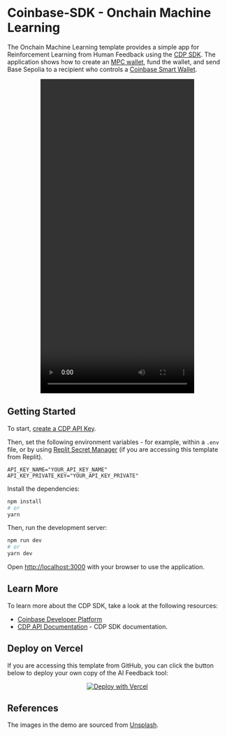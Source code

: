 # Coinbase-SDK - Onchain Machine Learning

The Onchain Machine Learning template provides a simple app for Reinforcement Learning from Human Feedback
using the [CDP SDK](https://docs.cdp.coinbase.com/cdp-sdk/docs/welcome).
The application shows how to create an [MPC wallet](https://docs.cdp.coinbase.com/mpc-wallet/docs/welcome), fund the wallet,
and send Base Sepolia to a recipient who controls a [Coinbase Smart Wallet](https://www.smartwallet.dev/why).

<p align="center">
    <video src="https://github.com/user-attachments/assets/fd9969e9-b389-4552-bb0b-46d6e9586e71" width="352" height="720"></video>
</p>

## Getting Started

To start, [create a CDP API Key](https://portal.cdp.coinbase.com/access/api).

Then, set the following environment variables - for example, within a `.env` file, or by using
[Replit Secret Manager](https://docs.replit.com/replit-workspace/workspace-features/secrets)
(if you are accessing this template from Replit).

```text
API_KEY_NAME="YOUR_API_KEY_NAME"
API_KEY_PRIVATE_KEY="YOUR_API_KEY_PRIVATE"
```

Install the dependencies:

```bash
npm install
# or
yarn
```

Then, run the development server:

```bash
npm run dev
# or
yarn dev
```

Open [http://localhost:3000](http://localhost:3000) with your browser to use the application.

## Learn More

To learn more about the CDP SDK, take a look at the following resources:

- [Coinbase Developer Platform](https://portal.cdp.coinbase.com/access/api)
- [CDP API Documentation](https://docs.cdp.coinbase.com/cdp-sdk/docs/quickstart) - CDP SDK documentation.

## Deploy on Vercel

If you are accessing this template from GitHub, you can click the button below to deploy your own copy of the AI Feedback tool:

<p align="center">
  <a href="https://vercel.com/new/clone?repository-url=https%3A%2F%2Fgithub.com%2Fcoinbase%2Fcoinbase-sdk-ai-agent-sample&env=API_KEY_PRIVATE_KEY,API_KEY_NAME&envDescription=API_KEY_PRIVATE_KEY%20and%20API_KEY_NAME%20are%20the%20API%20private%20key%20and%20name%20of%20the%20key%20you%20download%20from%20Coinbase%20Developer%20Platform%20portal.&envLink=https%3A%2F%2Fdocs.cdp.coinbase.com%2Fdeveloper-platform%2Fdocs%2Fcdp-keys&project-name=ai-wallet-coinbase-sdk&repository-name=ai-wallet-coinbase-sdk"><img src="https://vercel.com/button" alt="Deploy with Vercel"/></a>
</p>

## References

The images in the demo are sourced from [Unsplash](https://unsplash.com/).

